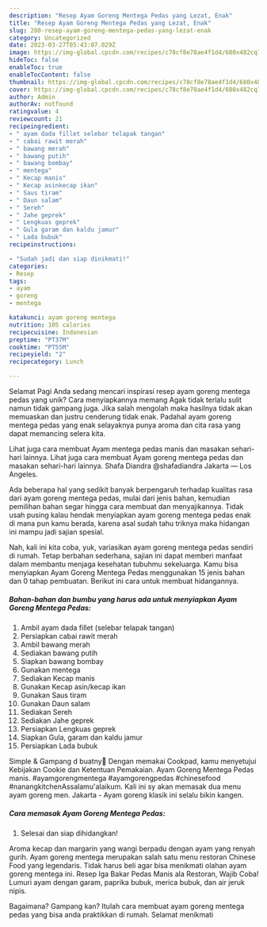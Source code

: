 ```yaml
---
description: "Resep Ayam Goreng Mentega Pedas yang Lezat, Enak"
title: "Resep Ayam Goreng Mentega Pedas yang Lezat, Enak"
slug: 280-resep-ayam-goreng-mentega-pedas-yang-lezat-enak
category: Uncategorized
date: 2023-03-27T05:43:07.029Z
image: https://img-global.cpcdn.com/recipes/c78cf8e78ae4f1d4/680x482cq70/ayam-goreng-mentega-pedas-foto-resep-utama.jpg
hideToc: false
enableToc: true
enableTocContent: false
thumbnail: https://img-global.cpcdn.com/recipes/c78cf8e78ae4f1d4/680x482cq70/ayam-goreng-mentega-pedas-foto-resep-utama.jpg
cover: https://img-global.cpcdn.com/recipes/c78cf8e78ae4f1d4/680x482cq70/ayam-goreng-mentega-pedas-foto-resep-utama.jpg
author: Admin
authorAv: notfound
ratingvalue: 4
reviewcount: 21
recipeingredient:
- " ayam dada fillet selebar telapak tangan"
- " cabai rawit merah"
- " bawang merah"
- " bawang putih"
- " bawang bombay"
- " mentega"
- " Kecap manis"
- " Kecap asinkecap ikan"
- " Saus tiram"
- " Daun salam"
- " Sereh"
- " Jahe geprek"
- " Lengkuas geprek"
- " Gula garam dan kaldu jamur"
- " Lada bubuk"
recipeinstructions:

- "Sudah jadi dan siap dinikmati!"
categories:
- Resep
tags:
- ayam
- goreng
- mentega

katakunci: ayam goreng mentega 
nutrition: 105 calories
recipecuisine: Indonesian
preptime: "PT37M"
cooktime: "PT55M"
recipeyield: "2"
recipecategory: Lunch

---
```



Selamat Pagi Anda sedang mencari inspirasi resep ayam goreng mentega pedas yang unik? Cara menyiapkannya memang Agak tidak terlalu sulit namun tidak gampang juga. Jika salah mengolah maka hasilnya tidak akan memuaskan dan justru cenderung tidak enak. Padahal ayam goreng mentega pedas yang enak selayaknya punya aroma dan cita rasa yang dapat memancing selera kita.


Lihat juga cara membuat Ayam mentega pedas manis dan masakan sehari-hari lainnya. Lihat juga cara membuat Ayam goreng mentega pedas dan masakan sehari-hari lainnya. Shafa Diandra @shafadiandra Jakarta — Los Angeles.

Ada beberapa hal yang sedikit banyak berpengaruh terhadap kualitas rasa dari ayam goreng mentega pedas, mulai dari jenis bahan, kemudian pemilihan bahan segar hingga cara membuat dan menyajikannya. Tidak usah pusing kalau hendak menyiapkan ayam goreng mentega pedas enak di mana pun kamu berada, karena asal sudah tahu triknya maka hidangan ini mampu jadi sajian spesial.


Nah, kali ini kita coba, yuk, variasikan ayam goreng mentega pedas sendiri di rumah. Tetap berbahan sederhana, sajian ini dapat memberi manfaat dalam membantu menjaga kesehatan tubuhmu sekeluarga. Kamu bisa menyiapkan Ayam Goreng Mentega Pedas menggunakan 15 jenis bahan dan 0 tahap pembuatan. Berikut ini cara untuk membuat hidangannya.

<!--inarticleads1-->

##### Bahan-bahan dan bumbu yang harus ada untuk menyiapkan Ayam Goreng Mentega Pedas:

1. Ambil  ayam dada fillet (selebar telapak tangan)
1. Persiapkan  cabai rawit merah
1. Ambil  bawang merah
1. Sediakan  bawang putih
1. Siapkan  bawang bombay
1. Gunakan  mentega
1. Sediakan  Kecap manis
1. Gunakan  Kecap asin/kecap ikan
1. Gunakan  Saus tiram
1. Gunakan  Daun salam
1. Sediakan  Sereh
1. Sediakan  Jahe geprek
1. Persiapkan  Lengkuas geprek
1. Siapkan  Gula, garam dan kaldu jamur
1. Persiapkan  Lada bubuk


Simple &amp; Gampang d buatny🥰 Dengan memakai Cookpad, kamu menyetujui Kebijakan Cookie dan Ketentuan Pemakaian. Ayam Goreng Mentega Pedas manis. #ayamgorengmentega #ayamgorengpedas #chinesefood #nanangkitchenAssalamu&#39;alaikum. Kali ini sy akan memasak dua menu ayam goreng men. Jakarta - Ayam goreng klasik ini selalu bikin kangen. 

<!--inarticleads2-->

##### Cara memasak Ayam Goreng Mentega Pedas:


1. Selesai dan siap dihidangkan!

Aroma kecap dan margarin yang wangi berpadu dengan ayam yang renyah gurih. Ayam goreng mentega merupakan salah satu menu restoran Chinese Food yang legendaris. Tidak harus beli agar bisa menikmati olahan ayam goreng mentega ini. Resep Iga Bakar Pedas Manis ala Restoran, Wajib Coba! Lumuri ayam dengan garam, paprika bubuk, merica bubuk, dan air jeruk nipis. 

Bagaimana? Gampang kan? Itulah cara membuat ayam goreng mentega pedas yang bisa anda praktikkan di rumah. Selamat menikmati
